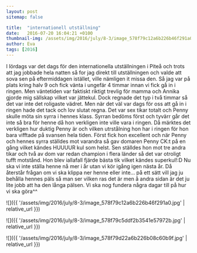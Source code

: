 ```yaml
---
layout: post
sitemap: false

title:  "internationell utställning"
date:   2016-07-20 16:04:21 +0100
thumbnail-img: /assets/img/2016/july/8-3/image_578f79c12a6b226b46f291a0.jpg
author: Eva
tags: [2016]
---
```


I lördags var det dags för den internationella utställningen i Piteå och trots att jag jobbade hela natten så for jag direkt till utställningen och valde att sova sen på eftermiddagen istället, ville nämligen it missa den. Så jag var på plats kring halv 9 och fick vänta i ungefär 4 timmar innan vi fick gå in i ringen. Men väntetiden var faktiskt riktigt trevlig för mamma och Annika gjorde mig sällskap vilket var jättekul. Dock regnade det typ i två timmar så det var inte det roligaste vädret. Men när det väl var dags för oss att gå in i ringen hade det tack och lov slutat regna. Det var sex tikar totalt och Penny skulle möta sin syrra i hennes klass. Syrran bedöms först och tyvärr går det inte så bra för henne då hon verkligen inte ville vara i ringen. Då märktes det verkligen hur duktig Penny är och vilken utrstålning hon har i ringen för hon bara vifftade på svansen hela tiden. Först fick hon excellent och när Penny och hennes syrra ställdes mot varandra så gav domaren Penny CK:t på en gång vilket kändes HUUUUR kul som helst. Sen ställdes hon mot tre andra tikar och två av dom var redan champion i flera länder så det var otroligt tufft motstånd. Hon blev iallafall fjärde bästa tik vilket kändes superkul!:D Nu ska vi inte ställa henne nå mer i år utan vi kör igång igen nästa år. Då återstår frågan om vi ska klippa ner henne eller inte... på ett sätt vill jag ju behålla hennes päls så man ser vilken ras det är men å andra sidan är det ju lite jobb att ha den långa pälsen. Vi ska nog fundera några dagar till på hur vi ska göra^^

![]({{ '/assets/img/2016/july/8-3/image_578f79c12a6b226b46f291a0.jpg'  | relative_url }})

![]({{ '/assets/img/2016/july/8-3/image_578f79c5ddf2b3541e57972b.jpg'  | relative_url }})

![]({{ '/assets/img/2016/july/8-3/image_578f79d22a6b226b08c60b9f.jpg'  | relative_url }})

